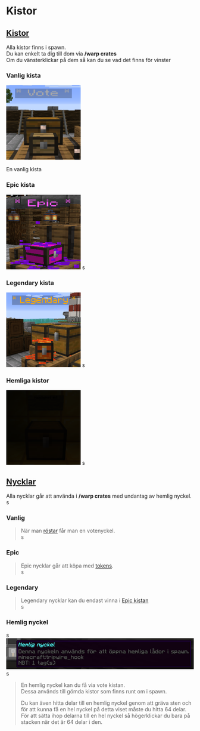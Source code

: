 # Kistor

## <ins>Kistor</ins>
Alla kistor finns i spawn.  
Du kan enkelt ta dig till dom via **/warp crates**  
Om du vänsterklickar på dem så kan du se vad det finns för vinster  

### Vanlig kista  
<img src="../bilder/votecrate.png" width="200" height="200">
  
En vanlig kista  

### Epic kista  
<img src="../bilder/epiccrate.png" width="200" height="200">  
s  

### Legendary kista  
<img src="../bilder/legendarycrate.png" width="200" height="200">  
s  

### Hemliga kistor  
<img src="../bilder/hemlig_kista.png" width="200" height="200">   
s  

## <ins>Nycklar</ins>  
Alla nycklar går att använda i **/warp crates** med undantag av hemlig nyckel.  
s  

### Vanlig  
>När man [röstar](/?id=rösta) får man en votenyckel.  
s  
  
### Epic  
>Epic nycklar går att köpa med [tokens](tokens).  
s  
### Legendary  
>Legendary nycklar kan du endast vinna i [Epic kistan](epic-crate)  
s  
### Hemlig nyckel  
s  
<img src="../bilder/hemlig_nyckel.png">  
s  

>En hemlig nyckel kan du få via vote kistan.  
>Dessa används till gömda kistor som finns runt om i spawn.  
>  
>Du kan även hitta delar till en hemlig nyckel genom att gräva sten och för att kunna få en hel nyckel på detta viset måste du hitta 64 delar.  
>För att sätta ihop delarna till en hel nyckel så högerklickar du bara på stacken när det är 64 delar i den.  